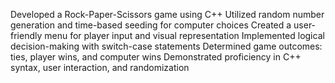 
Developed a Rock-Paper-Scissors game using C++
Utilized random number generation and time-based seeding for computer choices
Created a user-friendly menu for player input and visual representation
Implemented logical decision-making with switch-case statements
Determined game outcomes: ties, player wins, and computer wins
Demonstrated proficiency in C++ syntax, user interaction, and randomization
